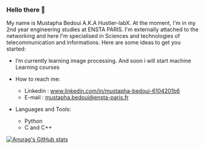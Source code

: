 ### Hello there 👋

My name is Mustapha Bedoui A.K.A Hustler-labX. At the moment, I'm in my 2nd year engineering studies at ENSTA PARIS. I'm externally attached to the networking and here I'm specialised in Sciences and technologies of telecommunication and informations.
Here are some ideas to get you started:

-  I’m currently learning image processing. And soon i will start machine Learning courses

- How to reach me:
    * Linkedin :  www.linkedin.com/in/mustapha-bedoui-6104201b6
    * E-mail : mustapha.bedoui@ensta-paris.fr
- Languages and Tools: 
    * Python
    * C and C++






[![Anurag's GitHub stats](https://github-readme-stats.vercel.app/api?username=Hustler-labX)](https://github.com/anuraghazra/github-readme-stats)

